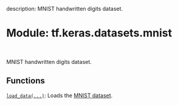 description: MNIST handwritten digits dataset.

<div itemscope itemtype="http://developers.google.com/ReferenceObject">
<meta itemprop="name" content="tf.keras.datasets.mnist" />
<meta itemprop="path" content="Stable" />
</div>

# Module: tf.keras.datasets.mnist

<!-- Insert buttons and diff -->

<table class="tfo-notebook-buttons tfo-api nocontent" align="left">

</table>



MNIST handwritten digits dataset.



## Functions

[`load_data(...)`](../../../tf/keras/datasets/mnist/load_data.md): Loads the [MNIST dataset](http://yann.lecun.com/exdb/mnist/).

